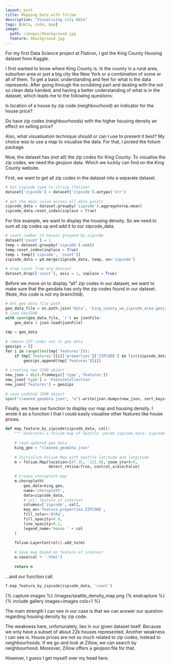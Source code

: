 ```yaml
---
layout: post
title: Mapping Data with folium
description: "Visualising city data"
tags: [data, code, map]
image:
  path: /images/9background.jpg
  feature: 9background.jpg
---
```


For my first Data Science project at Flatiron, I got the King County Housing dataset from Kaggle.

I first wanted to know where King County is. Is the county in a rural area, suburban area or just a big city like New York or a combination of some or all of them. To get a basic understanding and feel for what is the data represents. After going through the scrubbing part and dealing with the not so clean data handed, and having a better understanding of what is in the dataset, which leads me to the following questions:

Is location of a house by zip code (neighbourhood) an indicator for the house price?

Do have zip codes (neighbourhoods) with the higher housing density an effect on selling price?

Also, what visualisation technique should or can I use to present it best? My choice was to use a map to visualise the data. For that, I picked the folium package.

Now, the dataset has (not all) the zip codes for King County. To visualise the zip codes, we need the geojson data. Which we luckily can find on the King County website.

First, we want to get all zip codes in the dataset into a separate dataset.


```python
# Set zipcode type to string (folium)
dataset['zipcode'] = dataset['zipcode'].astype('str')
​
# get the mean value across all data points
zipcode_data = dataset.groupby('zipcode').aggregate(np.mean)
zipcode_data.reset_index(inplace = True)
```

For this example, we want to display the housing density. So we need to sum all zip codes up and add it to our zipcode_data.


```python
# count number of houses grouped by zipcode
dataset['count'] = 1
temp = dataset.groupby('zipcode').sum()
temp.reset_index(inplace = True)
temp = temp[['zipcode', 'count']]
zipcode_data = pd.merge(zipcode_data, temp, on='zipcode')
​
# drop count from org dataset
dataset.drop(['count'], axis = 1, inplace = True)
```

Before we move on to display “all” zip codes in our dataset, we want to make sure that the geodata has only the zip codes found in our dataset. (Note, this code is not my brainchild).


```python
# Get geo data file path
geo_data_file = os.path.join('data', 'king_county_wa_zipcode_area.geojson')
# load GeoJSON
with open(geo_data_file, 'r') as jsonFile:
    geo_data = json.load(jsonFile)
    
tmp = geo_data
​
# remove ZIP codes not in geo data
geozips = []
for i in range(len(tmp['features'])):
    if tmp['features'][i]['properties']['ZIPCODE'] in list(zipcode_data['zipcode'].unique()):
        geozips.append(tmp['features'][i])
        
# creating new JSON object
new_json = dict.fromkeys(['type','features'])
new_json['type'] = 'FeatureCollection'
new_json['features'] = geozips
​
# save uodated JSON object
open("cleaned_geodata.json", "w").write(json.dumps(new_json, sort_keys=True, indent=4, separators=(',', ': ')))
```

Finally, we have our function to display our map and housing density. I wrote it as a function I that I could easily visualise other features like house prices.


```python
def map_feature_by_zipcode(zipcode_data, col):
    """ Generates a folium map of Seattle :param zipcode_data: zipcode dataset :param col: feature to display :return: m """
​
    # read updated geo data
    king_geo = "cleaned_geodata.json"
​
    # Initialize Folium Map with Seattle latitude and longitude
    m = folium.Map(location=[47.35, -121.9], zoom_start=9,
                   detect_retina=True, control_scale=False)
​
    # Create choropleth map
    m.choropleth(
        geo_data=king_geo,
        name='choropleth',
        data=zipcode_data,
        # col: feature of interest
        columns=['zipcode', col],
        key_on='feature.properties.ZIPCODE',
        fill_color='OrRd',
        fill_opacity=0.9,
        line_opacity=0.2,
        legend_name='house ' + col
    )
​
    folium.LayerControl().add_to(m)
​
    # Save map based on feature of interest
    m.save(col + '.html')
​
    return m
```

...and our function call.

```python
f.map_feature_by_zipcode(zipcode_data, 'count')
```

{% capture images %}
	/images/seattle_density_map.png
{% endcapture %}
{% include gallery images=images cols=1 %}


The main strength I can see in our case is that we can answer our question regarding housing density by zip code.

The weakness here, unfortunately, lies in our given dataset itself. Because we only have a subset of about 22k houses represented. Another weakness I can see is. House prices are not so much related to zip codes, instead to neighbourhoods. If we go and look at Zillow, we can search by neighbourhood. Moreover, Zillow offers a geojson file for that.

However, I guess I get myself over my head here.




